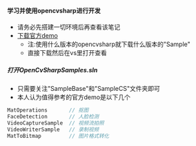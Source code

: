 #### 学习并使用opencvsharp进行开发
* 请务必先搭建一切环境后再查看该笔记
* [下载官方demo](https://github.com/shimat/opencvsharp/releases)
    * 注:使用什么版本的opencvsharp就下载什么版本的"Sample"
    * 直接下载然后在vs里打开查看

##### 打开OpenCvSharpSamples.sln
* 只需要关注"SampleBase"和"SampleCS"文件夹即可
* 本人认为值得参考的官方demo是以下几个
``` c
MatOperations       // 抠图
FaceDetection       // 人脸检测
VideoCaptureSample  // 视频流拍照
VideoWriterSample   // 录制视频
MatToBitmap         // 图片格式转化
```